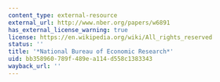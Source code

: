 ```yaml
---
content_type: external-resource
external_url: http://www.nber.org/papers/w6891
has_external_license_warning: true
license: https://en.wikipedia.org/wiki/All_rights_reserved
status: ''
title: '*National Bureau of Economic Research*'
uid: bb358960-789f-489e-a114-d558c1383343
wayback_url: ''
---
```


